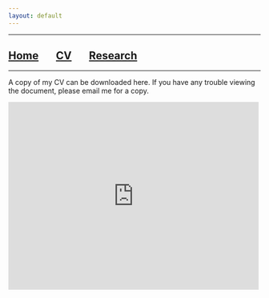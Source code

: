```yaml
---
layout: default
---
```


***

## [**Home**](./index.html) &nbsp;&nbsp;&nbsp;&nbsp;&nbsp;&nbsp;[**CV**](./CV.html) &nbsp;&nbsp;&nbsp;&nbsp;&nbsp;&nbsp;[**Research**](./Research.html)

***
A copy of my CV can be downloaded here. If you have any trouble viewing the document, please email me for a copy. 


<embed src="http://drive.google.com/file/d/1sFP3f8PFGhoJvVVuP-guSiWHk8TkHPXF/view?usp=sharing" width="500" height="375" 
 type="application/pdf">

